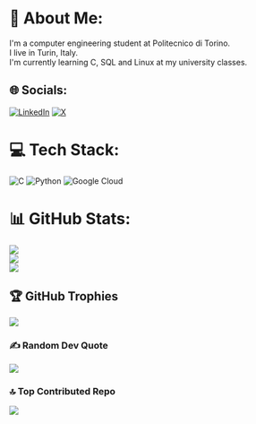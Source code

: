 # 💫 About Me:
I'm a computer engineering student at Politecnico di Torino.<br>I live in Turin, Italy.<br>I'm currently learning C, SQL and Linux at my university classes.


## 🌐 Socials:
[![LinkedIn](https://img.shields.io/badge/LinkedIn-%230077B5.svg?logo=linkedin&logoColor=white)](https://linkedin.com/in/https://www.linkedin.com/in/ali-arman-dai/) [![X](https://img.shields.io/badge/X-black.svg?logo=X&logoColor=white)](https://x.com/armanalis) 

# 💻 Tech Stack:
![C](https://img.shields.io/badge/c-%2300599C.svg?style=flat&logo=c&logoColor=white) ![Python](https://img.shields.io/badge/python-3670A0?style=flat&logo=python&logoColor=ffdd54) ![Google Cloud](https://img.shields.io/badge/GoogleCloud-%234285F4.svg?style=flat&logo=google-cloud&logoColor=white)
# 📊 GitHub Stats:
![](https://github-readme-stats.vercel.app/api?username=armanalis&theme=tokyonight&hide_border=false&include_all_commits=false&count_private=false)<br/>
![](https://github-readme-streak-stats.herokuapp.com/?user=armanalis&theme=tokyonight&hide_border=false)<br/>
![](https://github-readme-stats.vercel.app/api/top-langs/?username=armanalis&theme=tokyonight&hide_border=false&include_all_commits=false&count_private=false&layout=compact)

## 🏆 GitHub Trophies
![](https://github-profile-trophy.vercel.app/?username=armanalis&theme=tokyonight&no-frame=false&no-bg=true&margin-w=4)

### ✍️ Random Dev Quote
![](https://quotes-github-readme.vercel.app/api?type=horizontal&theme=merko)

### 🔝 Top Contributed Repo
![](https://github-contributor-stats.vercel.app/api?username=armanalis&limit=5&theme=tokyonight&combine_all_yearly_contributions=true)

<!-- Proudly created with GPRM ( https://gprm.itsvg.in ) -->
